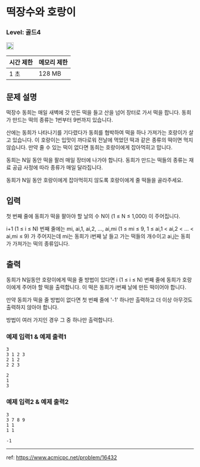 # 떡장수와 호랑이

### Level: 골드4

<img class="left" src="https://d2gd6pc034wcta.cloudfront.net/tier/12.svg" style="width: 20px" />

| 시간 제한 | 메모리 제한 |
| -------- | ---------- |
| 1 초 | 128 MB |

## 문제 설명

떡장수 동희는 매일 새벽에 갓 만든 떡을 들고 산을 넘어 장터로 가서 떡을 팝니다. 동희가 만드는 떡의 종류는 1번부터 9번까지 있습니다.

산에는 동희가 나타나기를 기다렸다가 동희를 협박하여 떡을 하나 가져가는 호랑이가 살고 있습니다. 이 호랑이는 입맛이 까다로워 전날에 먹었던 떡과 같은 종류의 떡이면 먹지 않습니다. 만약 줄 수 있는 떡이 없다면 동희는 호랑이에게 잡아먹히고 맙니다.

동희는 N일 동안 떡을 팔러 매일 장터에 나가야 합니다. 동희가 만드는 떡들의 종류는 재료 공급 사정에 따라 종류가 매일 달라집니다. 

동희가 N일 동안 호랑이에게 잡아먹히지 않도록 호랑이에게 줄 떡들을 골라주세요.

## 입력

첫 번째 줄에 동희가 떡을 팔아야 할 날의 수 N이 (1 ≤ N ≤ 1,000) 이 주어집니다.

i+1 (1 ≤ i ≤ N) 번째 줄에는 mi, ai,1, ai,2, ..., ai,mi (1 ≤ mi ≤ 9, 1 ≤ ai,1 < ai,2 < ... < ai,mi ≤ 9) 가 주어지는데 mi는 동희가 i번째 날 들고 가는 떡들의 개수이고 ai,j는 동희가 가져가는 떡의 종류입니다.

## 출력

동희가 N일동안 호랑이에게 떡을 줄 방법이 있다면 i (1 ≤ i ≤ N) 번째 줄에 동희가 호랑이에게 주어야 할 떡을 출력합니다. 이 떡은 동희가 i번째 날에 만든 떡이어야 합니다.

만약 동희가 떡을 줄 방법이 없다면 첫 번째 줄에 '-1' 하나만 출력하고 더 이상 아무것도 출력하지 않아야 합니다. 

방법이 여러 가지인 경우 그 중 하나만 출력합니다.

### 예제 입력1 & 예제 출력1

```text
3
3 1 2 3
2 1 2
2 2 3

```

```text
2
1
3

```

### 예제 입력2 & 예제 출력2

```text
3
3 7 8 9
1 1
1 1

```

```text
-1

```

---

ref: https://www.acmicpc.net/problem/16432

